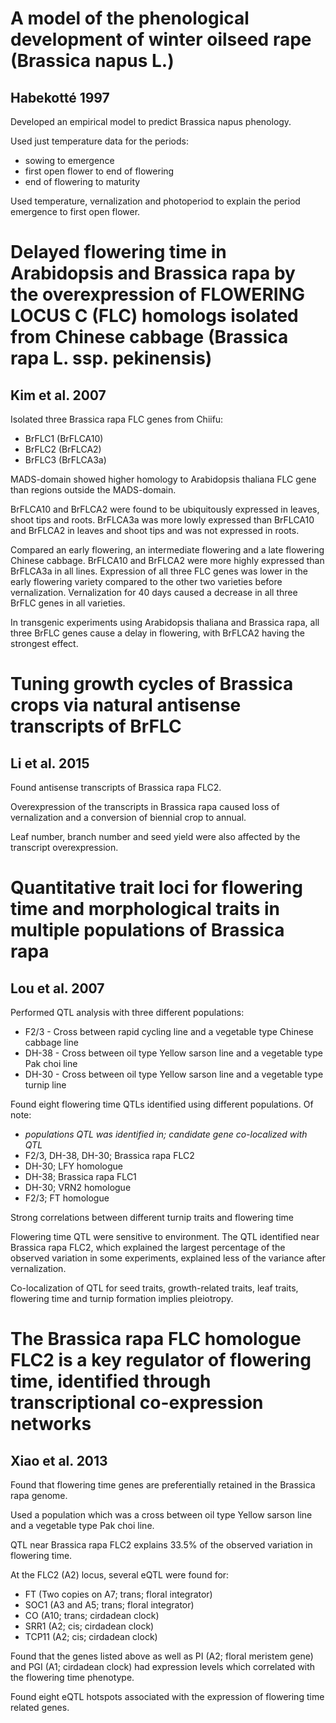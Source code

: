 A model of the phenological development of winter oilseed rape (Brassica napus L.)
==================================================================================
Habekotté 1997
--------------
Developed an empirical model to predict Brassica napus phenology.

Used just temperature data for the periods:
  + sowing to emergence
  + first open flower to end of flowering
  + end of flowering to maturity

Used temperature, vernalization and photoperiod to explain the period emergence to first open flower.


Delayed flowering time in Arabidopsis and Brassica rapa by the overexpression of FLOWERING LOCUS C (FLC) homologs isolated from Chinese cabbage (Brassica rapa L. ssp. pekinensis)
==================================================================================================================================================================================
Kim et al. 2007
---------------
Isolated three Brassica rapa FLC genes from Chiifu:
  + BrFLC1 (BrFLCA10)
  + BrFLC2 (BrFLCA2)
  + BrFLC3 (BrFLCA3a)

MADS-domain showed higher homology to Arabidopsis thaliana FLC gene than regions outside the MADS-domain.

BrFLCA10 and BrFLCA2 were found to be ubiquitously expressed in leaves, shoot tips and roots. BrFLCA3a was more lowly expressed than BrFLCA10 and BrFLCA2 in leaves and shoot tips and was not expressed in roots.

Compared an early flowering, an intermediate flowering and a late flowering Chinese cabbage. BrFLCA10 and BrFLCA2 were more highly expressed than BrFLCA3a in all lines. Expression of all three FLC genes was lower in the early flowering variety compared to the other two varieties before vernalization. Vernalization for 40 days caused a decrease in all three BrFLC genes in all varieties.

In transgenic experiments using Arabidopsis thaliana and Brassica rapa, all three BrFLC genes cause a delay in flowering, with BrFLCA2 having the strongest effect.


Tuning growth cycles of Brassica crops via natural antisense transcripts of BrFLC
=================================================================================
Li et al. 2015
--------------
Found antisense transcripts of Brassica rapa FLC2.

Overexpression of the transcripts in Brassica rapa caused loss of vernalization and a conversion of biennial crop to annual.

Leaf number, branch number and seed yield were also affected by the transcript overexpression.


Quantitative trait loci for flowering time and morphological traits in multiple populations of Brassica rapa
============================================================================================================
Lou et al. 2007
---------------
Performed QTL analysis with three different populations:
  + F2/3 - Cross between rapid cycling line and a vegetable type Chinese cabbage line
  + DH-38 - Cross between oil type Yellow sarson line and a vegetable type Pak choi line
  + DH-30 - Cross between oil type Yellow sarson line and a vegetable type turnip line

Found eight flowering time QTLs identified using different populations. Of note:
  + *populations QTL was identified in; candidate gene co-localized with QTL*
  + F2/3, DH-38, DH-30; Brassica rapa FLC2
  + DH-30; LFY homologue
  + DH-38; Brassica rapa FLC1
  + DH-30; VRN2 homologue
  + F2/3; FT homologue

Strong correlations between different turnip traits and flowering time

Flowering time QTL were sensitive to environment. The QTL identified near Brassica rapa FLC2, which explained the largest percentage of the observed variation in some experiments, explained less of the variance after vernalization.
  
Co-localization of QTL for seed traits, growth-related traits, leaf traits, flowering time and turnip formation implies pleiotropy.


The Brassica rapa FLC homologue FLC2 is a key regulator of flowering time, identified through transcriptional co-expression networks
====================================================================================================================================
Xiao et al. 2013
----------------
Found that flowering time genes are preferentially retained in the Brassica rapa genome.

Used a population which was a cross between oil type Yellow sarson line and a vegetable type Pak choi line.

QTL near Brassica rapa FLC2 explains 33.5% of the observed variation in flowering time.

At the FLC2 (A2) locus, several eQTL were found for:
  + FT (Two copies on A7; trans; floral integrator)
  + SOC1 (A3 and A5; trans; floral integrator)
  + CO (A10; trans; cirdadean clock)
  + SRR1 (A2; cis; cirdadean clock)
  + TCP11 (A2; cis; cirdadean clock)

Found that the genes listed above as well as PI (A2; floral meristem gene) and PGI (A1; cirdadean clock) had expression levels which correlated with the flowering time phenotype.

Found eight eQTL hotspots associated with the expression of flowering time related genes.

